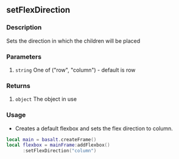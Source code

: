 ## setFlexDirection

### Description

Sets the direction in which the children will be placed

### Parameters

1. `string` One of ("row", "column") - default is row

### Returns

1. `object` The object in use

### Usage

* Creates a default flexbox and sets the flex direction to column.

```lua
local main = basalt.createFrame()
local flexbox = mainFrame:addFlexbox()
      :setFlexDirection("column")
```
